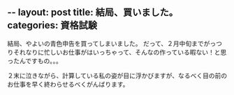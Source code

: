 --
layout: post
title: 結局、買いました。
categories: 資格試験
--

結局、やよいの青色申告を買ってしまいました。
だって、２月中旬までがっつりそれなりに忙しいお仕事がはいっちゃって、そんなの作っている暇ない！と思ったんですもの。。。

２末に泣きながら、計算している私の姿が目に浮かびますが、なるべく目の前のお仕事を早く終わらせるべくがんばります。

